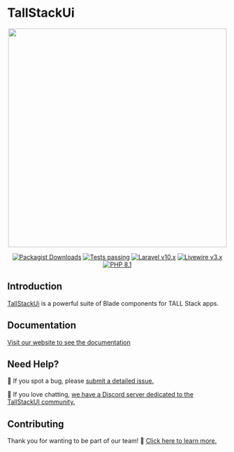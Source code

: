 # TallStackUi

<p align="center"><a href="https://tallstackui.com" target="_blank"><img src="https://raw.githubusercontent.com/tallstackui/website/main/arts/tallstackui.svg" width="500"></a></p>

<p align="center">
    <a href="https://tallstackui.com"><img alt="Packagist Downloads" src="https://img.shields.io/packagist/dt/tallstackui/tallstackui?style=for-the-badge"></a>
    <a href="https://github.com/tallstackui/tallstackui/actions"><img alt="Tests passing" src="https://img.shields.io/badge/Tests-passing-green?style=for-the-badge&logo=github"></a>
    <a href="https://laravel.com"><img alt="Laravel v10.x" src="https://img.shields.io/badge/Laravel-v10.x-FF2D20?style=for-the-badge&logo=laravel"></a>
    <a href="https://livewire.laravel.com"><img alt="Livewire v3.x" src="https://img.shields.io/badge/Livewire-v3.x-FB70A9?style=for-the-badge"></a>
    <a href="https://php.net"><img alt="PHP 8.1" src="https://img.shields.io/badge/PHP-8.1-777BB4?style=for-the-badge&logo=php"></a>
</p>

## Introduction

[TallStackUi](https://tallstackui.com/) is a powerful suite of Blade components for TALL Stack apps.

## Documentation

[Visit our website to see the documentation](https://tallstackui.com/docs)

## Need Help?

🐞 If you spot a bug, please [submit a detailed issue.](https://github.com/tallstackui/tallstackui/issues/new/choose)

💬 If you love chatting, [we have a Discord server dedicated to the TallStackUI community.](https://discord.gg/sfr66WXh4A)

## Contributing

Thank you for wanting to be part of our team! 👋 [Click here to learn more.](https://tallstackui.com/docs/contribution)

